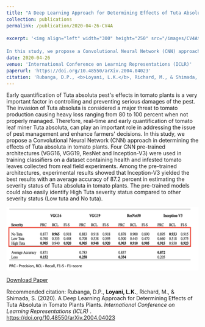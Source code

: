 ```yaml
---
title: "A Deep Learning Approach for Determining Effects of Tuta Absoluta in Tomato Plants Plants"
collection: publications
permalink: /publication/2020-04-26-CV4A

excerpt: '<img align="left" width="300" height="250" src="/images/CV4Atomatoes.png">

In this study, we propose a Convolutional Neural Network (CNN) approach in determining the effects of Tuta absoluta in tomato plants. Four CNN pre-trained architectures (VGG16, VGG19, ResNet and Inception-V3) were used in training classifiers on a dataset containing health and infested tomato leaves collected from real field experiments. Among the pre-trained architectures, experimental results showed that Inception-V3 yielded the best results with an average accuracy of 87.2 percent in estimating the severity status of Tuta absoluta in tomato plants. The pre-trained models could also easily identify High Tuta severity status compared to other severity status (Low tuta and No tuta)'
date: 2020-04-26
venue: 'International Conference on Learning Representations (ICLR)'
paperurl: 'https://doi.org/10.48550/arXiv.2004.04023'
citation: 'Rubanga, D.P., <b>Loyani, L.K.</b>, Richard, M., & Shimada, S. (2020). A Deep Learning Approach for Determining Effects of Tuta Absoluta in Tomato Plants Plants. <i>International Conference on Learning Representations (ICLR) </i>.'
---
```


Early quantification of Tuta absoluta pest's effects in tomato plants is a very important factor in controlling and preventing serious damages of the pest. The invasion of Tuta absoluta is considered a major threat to tomato production causing heavy loss ranging from 80 to 100 percent when not properly managed. Therefore, real-time and early quantification of tomato leaf miner Tuta absoluta, can play an important role in addressing the issue of pest management and enhance farmers' decisions. In this study, we propose a Convolutional Neural Network (CNN) approach in determining the effects of Tuta absoluta in tomato plants. Four CNN pre-trained architectures (VGG16, VGG19, ResNet and Inception-V3) were used in training classifiers on a dataset containing health and infested tomato leaves collected from real field experiments. Among the pre-trained architectures, experimental results showed that Inception-V3 yielded the best results with an average accuracy of 87.2 percent in estimating the severity status of Tuta absoluta in tomato plants. The pre-trained models could also easily identify High Tuta severity status compared to other severity status (Low tuta and No tuta).

![SelectedImage](/images/CV4AResults.png)

[Download Paper](https://arxiv.org/abs/2004.04023)

Recommended citation: Rubanga, D.P., <b>Loyani, L.K.</b>, Richard, M., & Shimada, S. (2020). A Deep Learning Approach for Determining Effects of Tuta Absoluta in Tomato Plants Plants. <i>International Conference on Learning Representations (ICLR) </i>. 
https://doi.org/10.48550/arXiv.2004.04023
